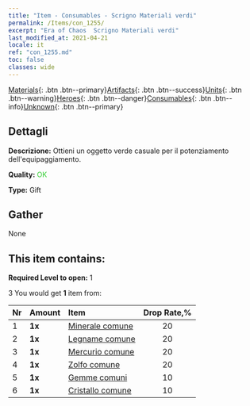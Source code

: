 ```yaml
---
title: "Item - Consumables - Scrigno Materiali verdi"
permalink: /Items/con_1255/
excerpt: "Era of Chaos  Scrigno Materiali verdi"
last_modified_at: 2021-04-21
locale: it
ref: "con_1255.md"
toc: false
classes: wide
---
```

 [Materials](/it/Items/){: .btn .btn--primary}[Artifacts](/it/Items/Artifacts/){: .btn .btn--success}[Units](/it/Items/Units/){: .btn .btn--warning}[Heroes](/it/Items/Heroes/){: .btn .btn--danger}[Consumables](/it/Items/Consumables/){: .btn .btn--info}[Unknown](/it/Items/Unknown/){: .btn .btn--primary}

## Dettagli
 **Descrizione:** Ottieni un oggetto verde casuale per il potenziamento dell'equipaggiamento.

 **Quality:** <span style="color: #32CD32">OK</span>

 **Type:** Gift

## Gather

  None

## This item contains:

 **Required Level to open:** 1

 3 You would get **1** item  from:

  | Nr | Amount |     Item    | Drop Rate,% |
  |:---|:-------|:------------|:---------:|
  | 1 |  **1x** | [Minerale comune](/it/Items/mat_6/) | 20 | 
  | 2 |  **1x** | [Legname comune](/it/Items/mat_7/) | 20 | 
  | 3 |  **1x** | [Mercurio comune](/it/Items/mat_8/) | 20 | 
  | 4 |  **1x** | [Zolfo comune](/it/Items/mat_9/) | 20 | 
  | 5 |  **1x** | [Gemme comuni](/it/Items/mat_10/) | 10 | 
  | 6 |  **1x** | [Cristallo comune](/it/Items/mat_11/) | 10 | 
